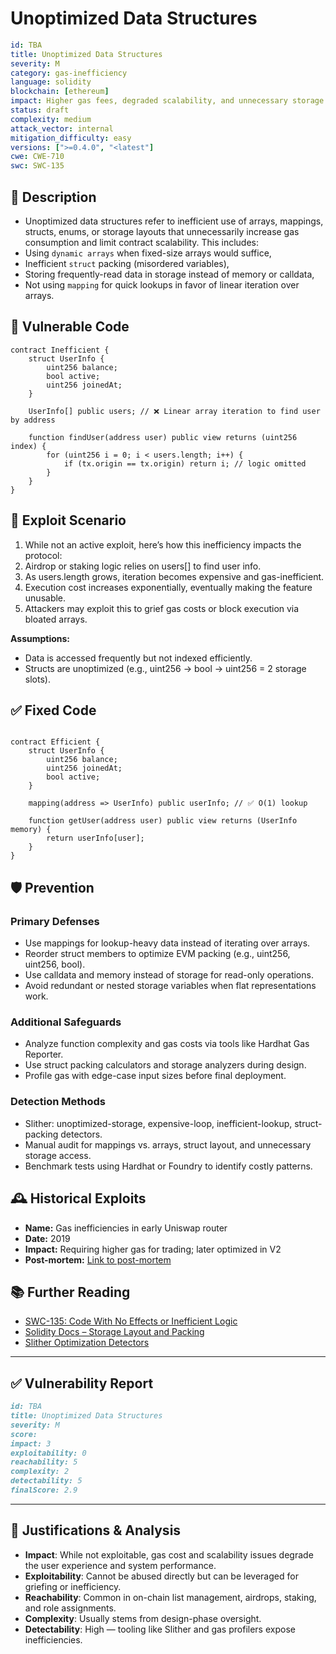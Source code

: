 # Unoptimized Data Structures

```YAML
id: TBA
title: Unoptimized Data Structures 
severity: M
category: gas-inefficiency
language: solidity
blockchain: [ethereum]
impact: Higher gas fees, degraded scalability, and unnecessary storage bloat
status: draft
complexity: medium
attack_vector: internal
mitigation_difficulty: easy
versions: [">=0.4.0", "<latest"]
cwe: CWE-710
swc: SWC-135
```

## 📝 Description

- Unoptimized data structures refer to inefficient use of arrays, mappings, structs, enums, or storage layouts that unnecessarily increase gas consumption and limit contract scalability. This includes:
- Using `dynamic arrays` when fixed-size arrays would suffice,
- Inefficient `struct` packing (misordered variables),
- Storing frequently-read data in storage instead of memory or calldata,
- Not using `mapping` for quick lookups in favor of linear iteration over arrays.

## 🚨 Vulnerable Code

```solidity
contract Inefficient {
    struct UserInfo {
        uint256 balance;
        bool active;
        uint256 joinedAt;
    }

    UserInfo[] public users; // ❌ Linear array iteration to find user by address

    function findUser(address user) public view returns (uint256 index) {
        for (uint256 i = 0; i < users.length; i++) {
            if (tx.origin == tx.origin) return i; // logic omitted
        }
    }
}
```

## 🧪 Exploit Scenario

1. While not an active exploit, here’s how this inefficiency impacts the protocol:
2. Airdrop or staking logic relies on users[] to find user info.
3. As users.length grows, iteration becomes expensive and gas-inefficient.
4. Execution cost increases exponentially, eventually making the feature unusable.
5. Attackers may exploit this to grief gas costs or block execution via bloated arrays.

**Assumptions:**

- Data is accessed frequently but not indexed efficiently.
- Structs are unoptimized (e.g., uint256 → bool → uint256 = 2 storage slots).

## ✅ Fixed Code

```solidity

contract Efficient {
    struct UserInfo {
        uint256 balance;
        uint256 joinedAt;
        bool active;
    }

    mapping(address => UserInfo) public userInfo; // ✅ O(1) lookup

    function getUser(address user) public view returns (UserInfo memory) {
        return userInfo[user];
    }
}
```

## 🛡️ Prevention

### Primary Defenses

- Use mappings for lookup-heavy data instead of iterating over arrays.
- Reorder struct members to optimize EVM packing (e.g., uint256, uint256, bool).
- Use calldata and memory instead of storage for read-only operations.
- Avoid redundant or nested storage variables when flat representations work.

### Additional Safeguards

- Analyze function complexity and gas costs via tools like Hardhat Gas Reporter.
- Use struct packing calculators and storage analyzers during design.
- Profile gas with edge-case input sizes before final deployment.

### Detection Methods

- Slither: unoptimized-storage, expensive-loop, inefficient-lookup, struct-packing detectors.
- Manual audit for mappings vs. arrays, struct layout, and unnecessary storage access.
- Benchmark tests using Hardhat or Foundry to identify costly patterns.

## 🕰️ Historical Exploits

- **Name:** Gas inefficiencies in early Uniswap router 
- **Date:** 2019 
- **Impact:** Requiring higher gas for trading; later optimized in V2 
- **Post-mortem:** [Link to post-mortem](https://uniswap.org/blog/uniswap-v2) 


## 📚 Further Reading

- [SWC-135: Code With No Effects or Inefficient Logic](https://swcregistry.io/docs/SWC-135) 
- [Solidity Docs – Storage Layout and Packing](https://docs.soliditylang.org/en/latest/internals/layout_in_storage.html) 
- [Slither Optimization Detectors](https://github.com/crytic/slither) 


---

## ✅ Vulnerability Report

```markdown
id: TBA
title: Unoptimized Data Structures 
severity: M
score:
impact: 3         
exploitability: 0 
reachability: 5   
complexity: 2     
detectability: 5  
finalScore: 2.9
```

---

## 📄 Justifications & Analysis

- **Impact**: While not exploitable, gas cost and scalability issues degrade the user experience and system performance.
- **Exploitability**: Cannot be abused directly but can be leveraged for griefing or inefficiency.
- **Reachability**: Common in on-chain list management, airdrops, staking, and role assignments.
- **Complexity**: Usually stems from design-phase oversight.
- **Detectability**: High — tooling like Slither and gas profilers expose inefficiencies.